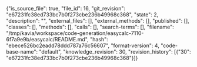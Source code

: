 {"is_source_file": true, "file_id": 16, "git_revision": "e67231fc38ed733bc7b0f273cbe236b49968c368", "state": 2, "description": "", "external_files": [], "external_methods": [], "published": [], "classes": [], "methods": [], "calls": [], "search-terms": [], "filename": "/tmp/kavia/workspace/code-generation/easycalc-7110-6f7a9e9b/easycalc/README.md", "hash": "ebece526bc2eadd78ddd787a76c56607", "format-version": 4, "code-base-name": "default", "knowledge_revision": 30, "revision_history": [{"30": "e67231fc38ed733bc7b0f273cbe236b49968c368"}]}